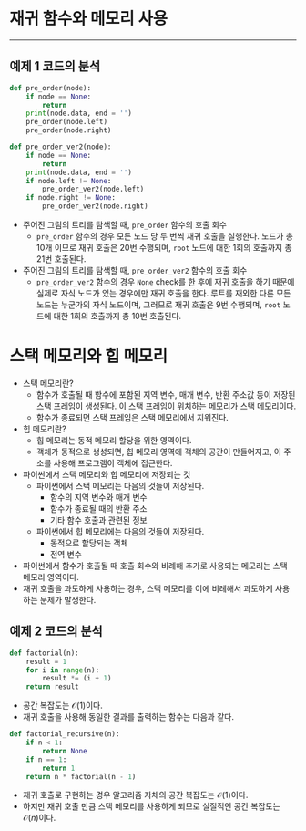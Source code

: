 # 재귀 함수와 메모리 사용

---

## 예제 1 코드의 분석

```python
def pre_order(node):
    if node == None:
        return
    print(node.data, end = '')
    pre_order(node.left)
    pre_order(node.right)

def pre_order_ver2(node):
    if node == None:
        return
    print(node.data, end = '')
    if node.left != None:
        pre_order_ver2(node.left)
    if node.right != None:
        pre_order_ver2(node.right)
```

- 주어진 그림의 트리를 탐색할 때, `pre_order` 함수의 호출 회수
  - `pre_order` 함수의 경우 모든 노드 당 두 번씩 재귀 호출을 실행한다. 노드가 총 10개 이므로 재귀 호출은 20번 수행되며, `root` 노드에 대한 1회의 호출까지 총 21번 호출된다.
- 주어진 그림의 트리를 탐색할 때, `pre_order_ver2` 함수의 호출 회수
  - `pre_order_ver2` 함수의 경우 `None` check를 한 후에 재귀 호출을 하기 때문에 실제로 자식 노드가 있는 경우에만 재귀 호출을 한다. 루트를 재외한 다른 모든 노드는 누군가의 자식 노드이며, 그러므로 재귀 호출은 9번 수행되며, `root` 노드에 대한 1회의 호출까지 총 10번 호출된다.

# 스택 메모리와 힙 메모리

- 스택 메모리란?
  - 함수가 호출될 때 함수에 포함된 지역 변수, 매개 변수, 반환 주소값 등이 저장된 스택 프레임이 생성된다. 이 스택 프레임이 위치하는 메모리가 스택 메모리이다.
  - 함수가 종료되면 스택 프레임은 스택 메모리에서 지워진다.
- 힙 메모리란?
  - 힙 메모리는 동적 메모리 할당을 위한 영역이다.
  - 객체가 동적으로 생성되면, 힙 메모리 영역에 객체의 공간이 만들어지고, 이 주소를 사용해 프로그램이 객체에 접근한다.
- 파이썬에서 스택 메모리와 힙 메모리에 저장되는 것
  - 파이썬에서 스택 메모리는 다음의 것들이 저장된다.
    - 함수의 지역 변수와 매개 변수
    - 함수가 종료될 때의 반환 주소
    - 기타 함수 호출과 관련된 정보
  - 파이썬에서 힙 메모리에는 다음의 것들이 저장된다.
    - 동적으로 할당되는 객체
    - 전역 변수
- 파이썬에서 함수가 호출될 때 호출 회수와 비례해 추가로 사용되는 메모리는 스택 메모리 영역이다.
- 재귀 호출을 과도하게 사용하는 경우, 스택 메모리를 이에 비례해서 과도하게 사용하는 문제가 발생한다.

## 예제 2 코드의 분석

```python
def factorial(n):
    result = 1
    for i in range(n):
        result *= (i + 1)
    return result
```

- 공간 복잡도는 $\mathcal O(1)$이다.
- 재귀 호출을 사용해 동일한 결과를 출력하는 함수는 다음과 같다.

```python
def factorial_recursive(n):
    if n < 1:
        return None
    if n == 1:
        return 1
    return n * factorial(n - 1)
```

- 재귀 호출로 구현하는 경우 알고리즘 자체의 공간 복잡도는 $\mathcal O(1)$이다.
- 하지만 재귀 호출 만큼 스택 메모리를 사용하게 되므로 실질적인 공간 복잡도는 $\mathcal O(n)$이다.
